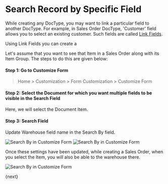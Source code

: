 <!-- add-breadcrumbs -->
# Search Record by Specific Field

While creating any DocType, you may want to link a particular field to another DocType. For example, in Sales Order DocType, 'Customer' field allows you to select an existing customer. Such fields are called [Link Fields](/docs/v13/user/manual/en/customize-erpnext/articles/field-types#link).

Using Link Fields you can create a


Let's assume that you want to see that Item in a Sales Order along with its Item Group. The steps to do this are given below:

#### Step 1: Go to Customize Form

> Home > Customization > Form Customization > Customize Form

#### Step 2: Select the Document for which you want multiple fields to be visible in the Search Field

Here, we will select the Document Item.

#### Step 3:  Search Field

Update Warehouse field name in the Search By field.

<img alt="Search By in Customize Form" class="screenshot" src="{{docs_base_url}}/v13/assets/img/customize/customize-search-record-1.png">

<img alt="Search By in Customize Form" class="screenshot" src="{{docs_base_url}}/v13/assets/img/customize/customize-search-record-2.png">

Once these settings have been updated, while creating a Sales Order, when you select the Item, you will also be able to the warehouse there.

<img alt="Search By in Customize Form" class="screenshot" src="{{docs_base_url}}/v13/assets/img/customize/customize-search-record-3.png">

{next}

<!-- markdown -->
